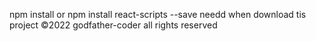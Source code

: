 npm install or npm install react-scripts --save
needd when download tis project 
©2022 godfather-coder all rights reserved